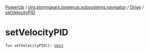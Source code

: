 [PowerUp](../../index.md) / [org.stormgears.powerup.subsystems.navigator](../index.md) / [Drive](index.md) / [setVelocityPID](./set-velocity-p-i-d.md)

# setVelocityPID

`fun setVelocityPID(): `[`Unit`](https://kotlinlang.org/api/latest/jvm/stdlib/kotlin/-unit/index.html)